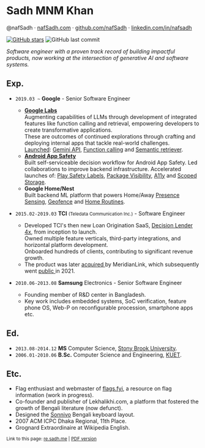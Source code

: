 # Sadh MNM Khan

@nafSadh ·
[nafSadh.com](https://nafSadh.com) ·
[github.com/nafSadh](https://github.com/nafSadh) ·
[linkedin.com/in/nafsadh](https://linkedin.com/in/nafsadh)

[![GitHub stars](https://img.shields.io/github/stars/nafSadh/resume.svg?style=social&label=Stars)](https://github.com/nafSadh/resume)
![GitHub last commit](https://img.shields.io/github/last-commit/nafsadh/resume.svg)

_Software engineer with a proven track record of building impactful products,
now working at the intersection of generative AI and software systems._

## Exp.

- `2019.03 ~` **Google** - Senior Software Engineer
   - **[Google Labs](https://Labs.Google)** \
     Augmenting capabilities of LLMs through development of integrated features 
     like function calling and retrieval, empowering developers to create 
     transformative applications. \
     These are outcomes of continued explorations through crafting and deploying 
     internal apps that tackle real-world challenges. \
     [Launched](https://twitter.com/sundarpichai/status/1734952757722001626):
     [Gemini API](https://ai.google.dev/),
     [Function calling](https://ai.google.dev/docs/function_calling)
     and [Semantic retriever](https://ai.google.dev/docs/semantic_retriever).
   - **[Android App Safety](https://www.android.com/safety/)** \
     Built self-serviceable decision workflow for Android App Safety.
     Led collaborations to improve backend infrastructure.
     Accelerated launches of:
     [Play Safety Labels](https://blog.google/products/google-play/data-safety/),
     [Package Visibility](https://support.google.com/googleplay/android-developer/answer/10158779#zippy=%2Cinvalid-uses%2Cpermitted-uses-of-the-query-all-packages-permission),
     [A11y](https://support.google.com/googleplay/android-developer/answer/10964491?hl=en)
     and [Scoped Storage](https://developer.android.com/about/versions/11/privacy/storage).
   - **Google Home/Nest** \
     Built backend ML platform that powers Home/Away
    [Presence Sensing](https://support.google.com/googlenest/answer/10000312?hl=en),
    [Geofence](https://support.google.com/googlenest/answer/9262475?hl=en&co=GENIE.Platform%3DAndroid) and
    [Home Routines](https://support.google.com/googlenest/answer/7029585?gl=gb).

- `2015.02-2019.03` **TCI** <small>(Teledata Communication Inc.)</small> - Software Engineer
  - Developed TCI's then new Loan Origination SaaS, 
    [Decision Lender 4x](https://www.meridianlink.com/loan-origination-system/decisionlender), 
    from inception to launch. \
    Owned multiple feature verticals, third-party integrations, and horizontal 
    platform development. \
    Onboarded hundreds of clients, contributing to significant revenue growth.
  - The product was later [acquired
   ](https://www.meridianlink.com/news-events/meridianlink-announces-the-acquisition-of-teledata-communications) 
   by MeridianLink, which subsequently went [public
   ](https://www.marketwatch.com/story/meridianlink-ipo-prices-at-top-of-expected-range-valuing-company-at-more-than-2-billion-2021-07-28) 
   in 2021.

- `2010.06-2013.08` **Samsung** Electronics - Senior Software Engineer
   - Founding member of R&D center in Bangladesh. 
   - Key work includes embedded systems, SoC verification, feature phone OS, 
     Web-P on reconfigurable procession, smartphone apps etc.

## Ed.

- `2013.08-2014.12` **MS** Computer Science, [Stony Brook University](https://g.co/kgs/B1G1Qe).
- `2006.01-2010.06` **B.Sc.** Computer Science and Engineering, [KUET](https://en.wikipedia.org/wiki/KUET).

## Etc.

- Flag enthusiast and webmaster of [flags.fyi](https://flags.fyi), a resource on 
  flag information (work in progress).
- Co-founder and publisher of Lekhalikhi.com, a platform that fostered the 
  growth of Bengali literature (now defunct).
- Designed the [Sonnivo](https://sonnivo.nafsadh.com/) Bengali keyboard layout.
- 2007 ACM ICPC Dhaka Regional, 11th Place.
- Grognard Extraordinaire at Wikipedia English.

<small>Link to this page: [re.sadh.me](http://re.sadh.me) | [PDF version](http://re.sadh.me/2023.pdf)</small>
